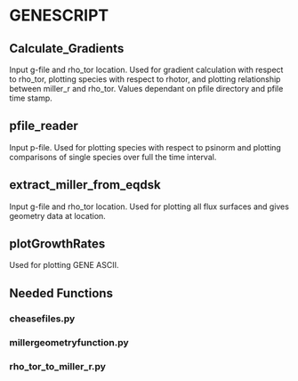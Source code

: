 # GENESCRIPT
## Calculate_Gradients
Input g-file and rho_tor location. Used for gradient calculation with respect to rho_tor, plotting species with respect to rhotor, and plotting relationship between miller_r and rho_tor. Values dependant on pfile directory and pfile time stamp.
## pfile_reader
Input p-file. Used for plotting species with respect to psinorm and plotting comparisons of single species over full the time interval.
## extract_miller_from_eqdsk
Input g-file and rho_tor location. Used for plotting all flux surfaces and gives geometry data at location.
## plotGrowthRates
Used for plotting GENE ASCII.
## Needed Functions
### cheasefiles.py
### millergeometryfunction.py
### rho_tor_to_miller_r.py
